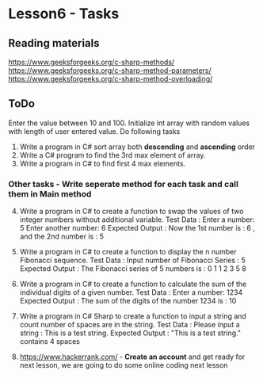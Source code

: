 # Lesson6 - Tasks

## Reading materials
https://www.geeksforgeeks.org/c-sharp-methods/ \
https://www.geeksforgeeks.org/c-sharp-method-parameters/ \
https://www.geeksforgeeks.org/c-sharp-method-overloading/

## ToDo
Enter the value between 10 and 100. Initialize int array with random values with length of user entered value. Do following tasks
1. Write a program in C# sort array both **descending** and **ascending** order
2. Write a C# program to find the 3rd max element of array.
3. Write a program in C# to find first 4 max elements.



### Other tasks - Write seperate method for each task and call them in Main method
4. Write a program in C# to create a function to swap the values of two integer numbers without additional variable.
Test Data :
Enter a number: 5
Enter another number: 6
Expected Output :
Now the 1st number is : 6 , and the 2nd number is : 5

5. Write a program in C# to create a function to display the n number Fibonacci sequence. 
Test Data :
Input number of Fibonacci Series : 5
Expected Output :
The Fibonacci series of 5 numbers is :
0 1 1 2 3 5 8

6. Write a program in C# to create a function to calculate the sum of the individual digits of a given number.
Test Data :
Enter a number: 1234
Expected Output :
The sum of the digits of the number 1234 is : 10

7. Write a program in C# Sharp to create a function to input a string and count number of spaces are in the string.
Test Data :
Please input a string : This is a test string.
Expected Output :
"This is a test string." contains 4 spaces

8. https://www.hackerrank.com/ - **Create an account** and get ready for next lesson, we are going to do some online coding next lesson